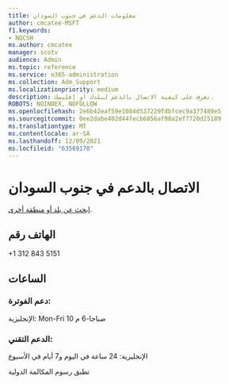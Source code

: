 ```yaml
---
title: معلومات الدعم في جنوب السودان
author: cmcatee-MSFT
f1.keywords:
- NOCSH
ms.author: cmcatee
manager: scotv
audience: Admin
ms.topic: reference
ms.service: o365-administration
ms.collection: Adm_Support
ms.localizationpriority: medium
description: تعرف على كيفية الاتصال بالدعم لبلدك أو إقليمك.
ROBOTS: NOINDEX, NOFOLLOW
ms.openlocfilehash: 2e6b42eaf59e1084d537229fdbfcec9a377489e5
ms.sourcegitcommit: 0ee2dabe402d44fecb6856af98a2ef7720d25189
ms.translationtype: MT
ms.contentlocale: ar-SA
ms.lasthandoff: 12/09/2021
ms.locfileid: "63569170"
---
```

# <a name="contact-support-for-south-sudan"></a>الاتصال بالدعم في جنوب السودان

[ابحث عن بلد أو منطقة أخرى](../get-help-support.md).

## <a name="phone-number"></a>الهاتف رقم
+1 312 843 5151

## <a name="hours"></a>الساعات
### <a name="billing-support"></a>دعم الفوترة:

الإنجليزية: Mon-Fri 10 صباحا-6 م

### <a name="technical-support"></a>الدعم التقني:

الإنجليزية: 24 ساعة في اليوم و7 أيام في الأسبوع

تطبق رسوم المكالمة الدولية
